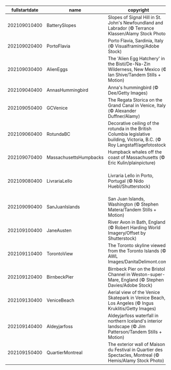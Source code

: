 |fullstartdate|name|copyright|title|image|
|--|--|--|--|--|
202109010400|BatterySlopes|Slopes of Signal Hill in St. John's Newfoundland and Labrador (© Terrance Klassen/Alamy Stock Photo)|A national historic site|![](/en-CA/2021/09/202109010400BatterySlopes.jpg)|
202109020400|PortoFlavia|Porto Flavia, Sardinia, Italy (© Visualframing/Adobe Stock)|A cliffside harbour in Sardinia|![](/en-CA/2021/09/202109020400PortoFlavia.jpg)|
202109030400|AlienEggs|The 'Alien Egg Hatchery' in the Bisti/De-Na-Zin Wilderness, New Mexico (© Ian Shive/Tandem Stills + Motion)|Welcome to the 'Alien Egg Hatchery'|![](/en-CA/2021/09/202109030400AlienEggs.jpg)|
202109040400|AnnasHummingbird|Anna's hummingbird (© Dee/Getty Images)|Humming along|![](/en-CA/2021/09/202109040400AnnasHummingbird.jpg)|
202109050400|GCVenice|The Regata Storica on the Grand Canal in Venice, Italy (© Alexander Duffner/Alamy)|Venice’s grand regatta|![](/en-CA/2021/09/202109050400GCVenice.jpg)|
202109060400|RotundaBC|Decorative ceiling of the rotunda in the British Columbia legislative building, Victoria, B.C. (© Roy Langstaff/agefotostock)|Highlighting the legislative building on Labour Day|![](/en-CA/2021/09/202109060400RotundaBC.jpg)|
202109070400|MassachusettsHumpbacks|Humpback whales off the coast of Massachusetts (© Eric Kulin/plainpicture)|Whale hello there!|![](/en-CA/2021/09/202109070400MassachusettsHumpbacks.jpg)|
202109080400|LivrariaLello|Livraria Lello in Porto, Portugal (© Nido Huebl/Shutterstock)|Enter the magical world of Livraria Lello|![](/en-CA/2021/09/202109080400LivrariaLello.jpg)|
202109090400|SanJuanIslands|San Juan Islands, Washington (© Stephen Matera/Tandem Stills + Motion)|Islands of the Salish Sea|![](/en-CA/2021/09/202109090400SanJuanIslands.jpg)|
202109100400|JaneAusten|River Avon in Bath, England (© Robert Harding World Imagery/Offset by Shutterstock)|Celebrating all things Austen|![](/en-CA/2021/09/202109100400JaneAusten.jpg)|
202109110400|TorontoView|The Toronto skyline viewed from the Toronto Islands (© AWL Images/DanitaDelimont.com)|Lights, camera, action!|![](/en-CA/2021/09/202109110400TorontoView.jpg)|
202109120400|BirnbeckPier|Birnbeck Pier on the Bristol Channel in Weston-super-Mare, England (© Stephen Davies/Adobe Stock)|End of the pier?|![](/en-CA/2021/09/202109120400BirnbeckPier.jpg)|
202109130400|VeniceBeach|Aerial view of the Venice Skatepark in Venice Beach, Los Angeles (© Ingus Kruklitis/Getty Images)|Sand, sun, and sk8ers|![](/en-CA/2021/09/202109130400VeniceBeach.jpg)|
202109140400|Aldeyjarfoss|Aldeyjarfoss waterfall in northern Iceland's interior landscape (© Jim Patterson/Tandem Stills + Motion)|Behold the mighty Aldeyjarfoss|![](/en-CA/2021/09/202109140400Aldeyjarfoss.jpg)|
202109150400|QuartierMontreal|The exterior wall of Maison du Festival in Quartier des Spectacles, Montreal (© Hemis/Alamy Stock Photo)|Festival International de Jazz de Montréal|![](/en-CA/2021/09/202109150400QuartierMontreal.jpg)|
